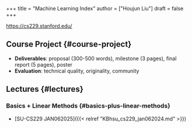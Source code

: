 +++
title = "Machine Learning Index"
author = ["Houjun Liu"]
draft = false
+++

<https://cs229.stanford.edu/>


## Course Project {#course-project}

-   **Deliverables**: proposal (300-500 words), milestone (3 pages), final report (5 pages), poster
-   **Evaluation**: technical quality, originality, community


## Lectures {#lectures}


### Basics + Linear Methods {#basics-plus-linear-methods}

-   [SU-CS229 JAN062025]({{< relref "KBhsu_cs229_jan062024.md" >}})
